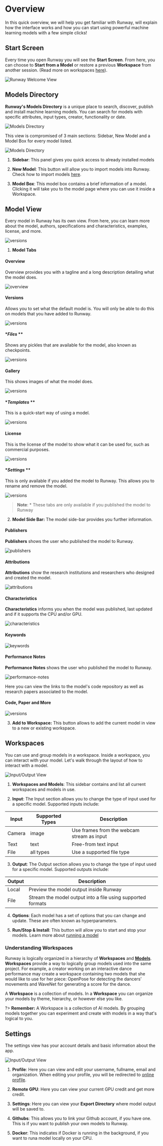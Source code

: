 # Overview

In this quick overview, we will help you get familiar with Runway, will explain how the interface works and how you can start using powerful machine learning models with a few simple clicks!

## Start Screen

Every time you open Runway you will see the **Start Screen**. From here, you can choose to **Start from a Model** or restore a previous **Workspace** from another session. (Read more on workspaces [here](getting-started/views.md)).

![Runway Welcome View](assets/images/views/intro-screen.png)

## Models Directory

**Runway's Models Directory** is a unique place to search, discover, publish and install machine learning models. You can search for models with specific attributes, input types, creator, functionality or date.

![Models Directory](assets/images/views/home-screen.png)

This view is compromised of 3 main sections: Sidebar, New Model and a Model Box for every model listed.

![Models Directory](assets/images/views/home-screen-annotated.png)

1) **Sidebar**: This panel gives you quick access to already installed models

2) **New Model**: This button will allow you to import models into Runway. Check how to import models [here](how-to/importing.md).

3) **Model Box**: This model box contains a brief information of a model. Clicking it will take you to the model page where you can use it inside a Workspace.

## Model View

Every model in Runway has its own view. From here, you can learn more about the model, authors, specifications and characteristics, examples, license, and more.


![versions](assets/images/views/model-view-annotated.png)



1) **Model Tabs**

<!-- tabs:start -->

#### **Overview**

Overview provides you with a tagline and a long description detailing what the model does.

![overview](assets/images/views/model-tab/overview.png)

#### **Versions**

Allows you to set what the default model is. You will only be able to do this on models that you have added to Runway.

![versions](assets/images/views/model-tab/versions.png)

#### **Files* **

Shows any pickles that are available for the model, also known as checkpoints.

![versions](assets/images/views/model-tab/files.png)

#### **Gallery**

This shows images of what the model does.

![versions](assets/images/views/model-tab/gallery.png)

#### **Templates* **

This is a quick-start way of using a model.

![versions](assets/images/views/model-tab/templates.png)

#### **License**

This is the license of the model to show what it can be used for, such as commercial purposes.

![versions](assets/images/views/model-tab/license.png)

#### **Settings* **

This is only available if you added the model to Runway. This allows you to rename and remove the model.

![versions](assets/images/views/model-tab/settings.png)

<!-- tabs:end -->

> __Note__: * These tabs are only available if you published the model to Runway

2) **Model Side Bar:** The model side-bar provides you further information.

<!-- tabs:start -->

#### **Publishers**

**Publishers** shows the user who published the model to Runway.

![publishers](assets/images/views/model-sidebar/publishers.png)

#### **Attributions**

**Attributions** show the research institutions and researchers who designed and created the model.

![attributions](assets/images/views/model-sidebar/attributions.png)

#### **Characteristics**

**Characteristics** informs you when the model was published, last updated and if it supports the CPU and/or GPU.

![characteristics](assets/images/views/model-sidebar/characteristics.png)

#### **Keywords**

![keywords](assets/images/views/model-sidebar/keywords.png)

#### **Performance Notes**

**Performance Notes** shows the user who published the model to Runway.

![performance-notes](assets/images/views/model-sidebar/performance-notes.png)

Here you can view the links to the model's code repository as well as research papers associated to the model.

#### **Code, Paper and More**

![versions](assets/images/views/model-sidebar/code-paper.png)

<!-- tabs:end -->

3) **Add to Workspace:** This button allows to add the current model in view to a new or existing workspace.


## Workspaces

You can use and group models in a workspace. Inside a workspace, you can interact with your model. Let's walk through the layout of how to interact with a model.

![Input/Output View](assets/images/views/workspace-annotated.png)

1) **Workspaces and Models**: This sidebar contains and list all current workspaces and models in use.

2) **Input**: The Input section allows you to change the type of input used for a specific model. Supported inputs include:

| Input      | Supported Types | Description                                       |
|------------|-----------------|---------------------------------------------------|
| Camera     | image           | Use frames from the webcam stream as input        |
| Text       | text            | Free-from text input                              |
| File       | all types       | Use a supported file type                         |

3) **Output**: The Output section allows you to change the type of input used for a specific model. Supported outputs include:

| Output     | Description
|------------|---------------------------------------------------------------------|
| Local      | Preview the model output inside Runway                              |
| File       | Stream the model output into a file using supported formats         |


4) **Options**: Each model has a set of options that you can change and update. These are often known as hyperparameters.

5) **Run/Stop & Install**: This button will allow you to start and stop your models. Learn more about [running a model](how-to/run-a-model.md)


### Understanding Workspaces

Runway is logically organized in a hierarchy of **Workspaces** and [**Models**](getting-started/model-101.md). **Workspaces** provide a way to logically group models used into the same project. For example, a creator working on an interactive dance performance may create a workspace containing two models that she would like to use for her piece: OpenPose for detecting the dancers’ movements and WaveNet for generating a score for the dance.

A **Workspace** is a collection of models. In a **Workspace** you can organize your models by theme, hierarchy, or however else you like.

?> **Remember:** A Workspace is a collection of AI models. By grouping models together you can experiment and create with models in a way that's logical to you.

## Settings

The settings view has your account details and basic information about the app.

![Input/Output View](assets/images/views/settings-annotated.png)

1) **Profile**: Here you can view and edit your username, fullname, email and organization. When editing your profile, you will be redirected to [online profile](https://account.runwayml.com/).

2) **Remote GPU**: Here you can view your current GPU credit and get more credit.

3) **Settings**: Here you can view your **Export Directory** where model output will be saved to.

4) **Githubs**: This allows you to link your Github account, if you have one. This is if you want to publish your own models to Runway.

5) **Docker**: This indicates if Docker is running in the background, if you want to runa  model locally on your CPU.
